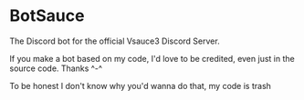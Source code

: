 # BotSauce
The Discord bot for the official Vsauce3 Discord Server.

If you make a bot based on my code, I'd love to be credited, even just in the source code. Thanks ^-^

To be honest I don't know why you'd wanna do that, my code is trash

